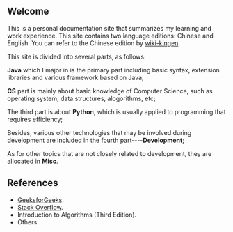 ## Welcome

This is a personal documentation site that summarizes my learning and work experience. This site contains two language editions: Chinese and English. You can refer to the Chinese edition by [wiki-kingen](https://github.com/eastsunrise/wiki-kingen/).

This site is divided into several parts, as follows:

**Java** which I major in is the primary part including basic syntax, extension libraries and various framework based on Java;

**CS** part is mainly about basic knowledge of Computer Science, such as operating system, data structures, alogorithms, etc;

The third part is about **Python**, which is usually applied to programming that requires efficiency;

Besides, various other technologies that may be involved during development are included in the fourth part----**Development**;

As for other topics that are not closely related to development, they are allocated in **Misc**.

## References

-   [GeeksforGeeks](https://www.geeksforgeeks.org/).
-   [Stack Overflow](https://stackoverflow.com/questions).
-   Introduction to Algorithms (Third Edition).
-   Others.
